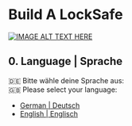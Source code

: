 # Build A LockSafe

[![IMAGE ALT TEXT HERE](https://img.youtube.com/vi/w6okRSAUBCQ/0.jpg)](https://www.youtube.com/watch?v=w6okRSAUBCQ)

## 0. Language | Sprache
🇩🇪 Bitte wähle deine Sprache aus:<br>
🇬🇧 Please select your language:
- [German | Deutsch](deutsch.md)
- [English | Englisch](english.md)
